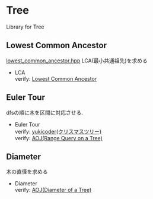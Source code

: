 # Tree
Library for Tree
## Lowest Common Ancestor
[lowest\_common\_ancestor.hpp](https://github.com/fumiphys/programming_contest/blob/master/tree/lowest_common_ancestor.hpp)
LCA(最小共通祖先)を求める
  - LCA  
  verify: [Lowest Common Ancestor](https://onlinejudge.u-aizu.ac.jp/courses/library/5/GRL/5/GRL_5_C)

## Euler Tour
dfsの順に木を区間に対応させる.  
  - Euler Tour  
  verify: [yukicoder(クリスマスツリー)](https://yukicoder.me/problems/no/778)  
  verify: [AOJ(Range Query on a Tree)](https://onlinejudge.u-aizu.ac.jp/courses/library/5/GRL/5/GRL_5_D)

## Diameter
木の直径を求める
  - Diameter  
  verify: [AOJ(Diameter of a Tree)](https://onlinejudge.u-aizu.ac.jp/courses/library/5/GRL/5/GRL_5_A)
